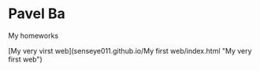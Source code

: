 

# Pavel Ba
My homeworks

[My very virst web](senseye011.github.io/My first web/index.html "My very first web")
